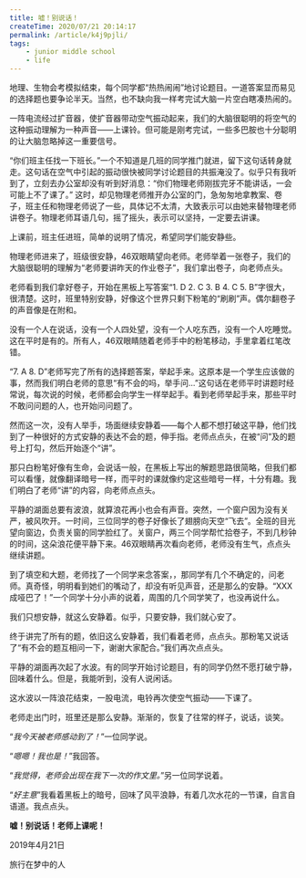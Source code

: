 ```yaml
---
title: 嘘！别说话！
createTime: 2020/07/21 20:14:17
permalink: /article/k4j9pjli/
tags:
    - junior middle school
    - life
---
```


地理、生物会考模拟结束，每个同学都“热热闹闹”地讨论题目。一道答案显而易见的选择题也要争论半天。当然，也不缺向我一样考完试大脑一片空白瞎凑热闹的。 

<!--more-->

一阵电流经过扩音器，使扩音器带动空气振动起来，我们的大脑很聪明的将空气的这种振动理解为一种声音——上课铃。但可能是刚考完试，一些多巴胺也十分聪明的让大脑忽略掉这一重要信号。 

“你们班主任找一下班长。”一个不知道是几班的同学推门就进，留下这句话转身就走。这句话在空气中引起的振动很快被同学讨论题目的共振淹没了。似乎只有我听到了，立刻去办公室却没有听到好消息：“你们物理老师刚拔完牙不能讲话，一会可能上不了课了。”
这时，却见物理老师推开办公室的门，急匆匆地拿教案、卷子，班主任和物理老师说了一些，具体记不太清，大致表示可以由她来替物理老师讲卷子。物理老师耳语几句，摇了摇头，表示可以坚持，一定要去讲课。 

上课前，班主任进班，简单的说明了情况，希望同学们能安静些。 

物理老师进来了，班级很安静，46双眼睛望向老师。老师举着一张卷子，我们的大脑很聪明的理解为“老师要讲昨天的作业卷子”，我们拿出卷子，向老师点头。 

老师看到我们拿好卷子，开始在黑板上写答案“1. D 2. C 3. B 4. C 5. B”字很大，很清楚。这时，班里特别安静，好像这个世界只剩下粉笔的“刷刷”声。偶尔翻卷子的声音像是在附和。

没有一个人在说话，没有一个人四处望，没有一个人吃东西，没有一个人吃睡觉。这在平时是有的。所有人，46双眼睛随着老师手中的粉笔移动，手里拿着红笔改错。

“7. A 8. D”老师写完了所有的选择题答案，举起手来。这原本是一个学生应该做的事，然而我们明白老师的意思“有不会的吗，举手问...”这句话在老师平时讲题时经常说，每次说的时候，老师都会向学生一样举起手。看到老师举起手来，那些平时不敢问问题的人，也开始问问题了。

然而这一次，没有人举手，场面继续安静着——每个人都不想打破这平静，他们找到了一种很好的方式安静的表达不会的题，伸手指。老师点点头，在被“问”及的题号上打勾，然后开始逐个“讲”。

那只白粉笔好像有生命，会说话一般，在黑板上写出的解题思路很简略，但我们都可以看懂，就像翻译暗号一样，而平时的课就像约定这些暗号一样，十分有趣。我们明白了老师“讲”的内容，向老师点点头。

平静的湖面总要有波浪，就算浪花再小也会有声音。突然，一个窗户因为没有关严，被风吹开。一时间，三位同学的卷子好像长了翅膀向天空“飞去”。全班的目光望向窗边，负责关窗的同学脸红了。关窗户，两三个同学帮忙拾卷子，不到几秒钟的时间，这朵浪花便平静下来。46双眼睛再次看向老师，老师没有生气，点点头继续讲题。

到了填空和大题，老师找了一个同学来念答案，，那同学有几个不确定的，问老师。真奇怪，明明看到她们的嘴动了，却没有听见声音，还是那么的安静。“XXX成哑巴了！”一个同学十分小声的说着，周围的几个同学笑了，也没再说什么。

我们只想安静，就这么安静着。似乎，只要安静，我们就心安了。

终于讲完了所有的题，依旧这么安静着，我们看着老师，点点头。那粉笔又说话了“有不会的题互相问一下，谢谢大家配合。”我们再次点点头。

平静的湖面再次起了水波。有的同学开始讨论题目，有的同学仍然不愿打破宁静，回味着什么。但是，我能听到，没有人说闲话。

这水波以一阵浪花结束，一股电流，电铃再次使空气振动——下课了。

老师走出门时，班里还是那么安静。渐渐的，恢复了往常的样子，说话，谈笑。

“*我今天被老师感动到了！*”一位同学说。

“*嗯嗯！我也是！*”我回答。

“*我觉得，老师会出现在我下一次的作文里。*”另一位同学说着。

“*好主意*”我看着黑板上的暗号，回味了风平浪静，有着几次水花的一节课，自言自语道。我点点头。

**嘘！别说话！老师上课呢！**

2019年4月21日

旅行在梦中的人
